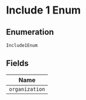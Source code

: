 
# Include 1 Enum

## Enumeration

`Include1Enum`

## Fields

| Name |
|  --- |
| `organization` |


